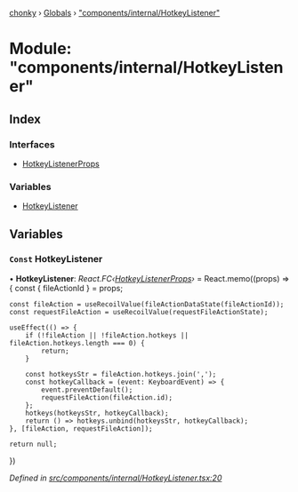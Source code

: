[chonky](../README.md) › [Globals](../globals.md) › ["components/internal/HotkeyListener"](_components_internal_hotkeylistener_.md)

# Module: "components/internal/HotkeyListener"

## Index

### Interfaces

* [HotkeyListenerProps](../interfaces/_components_internal_hotkeylistener_.hotkeylistenerprops.md)

### Variables

* [HotkeyListener](_components_internal_hotkeylistener_.md#const-hotkeylistener)

## Variables

### `Const` HotkeyListener

• **HotkeyListener**: *React.FC‹[HotkeyListenerProps](../interfaces/_components_internal_hotkeylistener_.hotkeylistenerprops.md)›* = React.memo((props) => {
    const { fileActionId } = props;

    const fileAction = useRecoilValue(fileActionDataState(fileActionId));
    const requestFileAction = useRecoilValue(requestFileActionState);

    useEffect(() => {
        if (!fileAction || !fileAction.hotkeys || fileAction.hotkeys.length === 0) {
            return;
        }

        const hotkeysStr = fileAction.hotkeys.join(',');
        const hotkeyCallback = (event: KeyboardEvent) => {
            event.preventDefault();
            requestFileAction(fileAction.id);
        };
        hotkeys(hotkeysStr, hotkeyCallback);
        return () => hotkeys.unbind(hotkeysStr, hotkeyCallback);
    }, [fileAction, requestFileAction]);

    return null;
})

*Defined in [src/components/internal/HotkeyListener.tsx:20](https://github.com/TimboKZ/Chonky/blob/cb533b8/src/components/internal/HotkeyListener.tsx#L20)*
